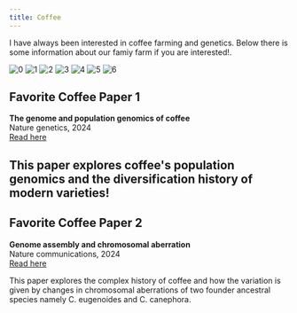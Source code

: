 ```yaml
---
title: Coffee
---
```


I have always been interested in coffee farming and genetics. Below there is some information about our famiy farm if you are interested!.



![0](./assets/0.png)
![1](./assets/1.png)
![2](./assets/2.png)
![3](./assets/3.png)
![4](./assets/4.png)
![5](./assets/5.png)
![6](./assets/6.png)

## Favorite Coffee Paper 1

**The genome and population genomics of coffee**  
Nature genetics, 2024  
[Read here](https://www.nature.com/articles/s41588-024-01695-w)

This paper explores coffee's population genomics and the diversification history of modern varieties!
---

## Favorite Coffee Paper 2

**Genome assembly and chromosomal aberration**  
Nature communications, 2024  
[Read here]([https://doi.org/10.1111/tpj.14789](https://www.nature.com/articles/s41467-023-44449-8))

This paper explores the complex history of coffee and how the variation is given by changes in chromosomal aberrations of two founder ancestral species namely C. eugenoides and C. canephora. 
